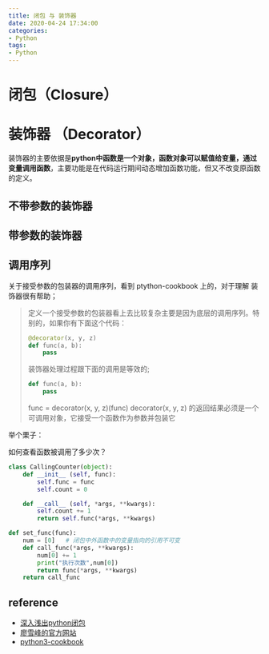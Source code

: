 ```yaml
---
title: 闭包 与 装饰器
date: 2020-04-24 17:34:00
categories:
- Python
tags:
- Python
---
```


# 闭包（Closure）


# 装饰器 （Decorator）

装饰器的主要依据是**python中函数是一个对象，函数对象可以赋值给变量，通过变量调用函数**，主要功能是在代码运行期间动态增加函数功能，但又不改变原函数的定义。


## 不带参数的装饰器


## 带参数的装饰器

## 调用序列

关于接受参数的包装器的调用序列，看到 ptython-cookbook 上的，对于理解 装饰器很有帮助；

> 定义一个接受参数的包装器看上去比较复杂主要是因为底层的调用序列。特别的，如果你有下面这个代码：
> ```python
> @decorator(x, y, z)
> def func(a, b):
>     pass
> ```
> 装饰器处理过程跟下面的调用是等效的;
> ```python
> def func(a, b):
>     pass
> ```
> func = decorator(x, y, z)(func)
> decorator(x, y, z) 的返回结果必须是一个可调用对象，它接受一个函数作为参数并包装它

举个栗子：

如何查看函数被调用了多少次？

```python
class CallingCounter(object):
    def __init__ (self, func):
        self.func = func
        self.count = 0

    def __call__ (self, *args, **kwargs):
        self.count += 1
        return self.func(*args, **kwargs)

def set_func(func):
    num = [0]   # 闭包中外函数中的变量指向的引用不可变
    def call_func(*args, **kwargs):
        num[0] += 1
        print("执行次数",num[0])
        return func(*args, **kwargs)
    return call_func
```
## reference

- [深入浅出python闭包](https://zhuanlan.zhihu.com/p/22229197)
- [廖雪峰的官方网站](https://www.liaoxuefeng.com/wiki/1016959663602400/1017451662295584)
- [python3-cookbook](https://python3-cookbook.readthedocs.io/zh_CN/latest/c09/p04_define_decorator_that_takes_arguments.html)